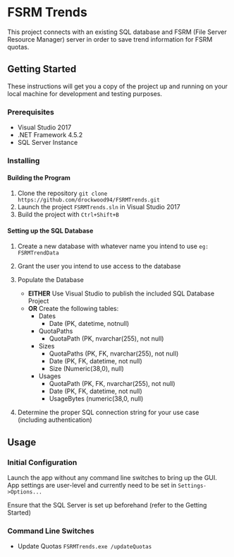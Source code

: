 # FSRM Trends

This project connects with an existing SQL database and FSRM (File Server Resource Manager) server in order to save trend information for FSRM quotas.

## Getting Started

These instructions will get you a copy of the project up and running on your local machine for development and testing purposes.

### Prerequisites

* Visual Studio 2017
* .NET Framework 4.5.2
* SQL Server Instance

### Installing

#### Building the Program
1. Clone the repository ```git clone https://github.com/drockwood94/FSRMTrends.git```
2. Launch the project ```FSRMTrends.sln``` in Visual Studio 2017
3. Build the project with ```Ctrl+Shift+B```

#### Setting up the SQL Database
1. Create a new database with whatever name you intend to use ```eg: FSRMTrendData```

2. Grant the user you intend to use access to the database

3. Populate the Database
   * **EITHER** Use Visual Studio to publish the included SQL Database Project
   * **OR** Create the following tables:
      * Dates
         * Date (PK, datetime, notnull)
      * QuotaPaths
         * QuotaPath (PK, nvarchar(255), not null)
      * Sizes
        * QuotaPaths (PK, FK, nvarchar(255), not null)
        * Date (PK, FK, datetime, not null)
        * Size (Numeric(38,0), null)
      * Usages
        * QuotaPath (PK, FK, nvarchar(255), not null)
        * Date (PK, FK, datetime, not null)
        * UsageBytes (numeric(38,0, null)
4. Determine the proper SQL connection string for your use case (including authentication)

## Usage

### Initial Configuration
Launch the app without any command line switches to bring up the GUI. App settings are user-level and currently need to be set in ```Settings->Options...```

Ensure that the SQL Server is set up beforehand (refer to the Getting Started)

### Command Line Switches
* Update Quotas
```FSRMTrends.exe /updateQuotas```
